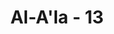 ---
title: "Al-A'la - 13"
no: 13
arabic_no: ١٣
ayah: ثُمَّ لَا يَمُوْتُ فِيْهَا وَلَا يَحْيٰىۗ 
translation: "selanjutnya dia di sana tidak mati dan tidak (pula) hidup."
tafsir: "Dalam ayat ini, Allah menerangkan bahwa orang-orang yang dimasukkan ke dalam neraka itu menjalani siksaan yang tidak ada habis-habisnya. Mereka merasakan sakit yang tidak ada batasnya, tidak mati di dalamnya dan tidak pula hidup. Allah berfirman:\n\nDan orang-orang yang kafir, bagi mereka neraka Jahanam. Mereka tidak dibinasakan hingga mereka mati, dan tidak diringankan dari mereka azabnya. Demikianlah Kami membalas setiap orang yang sangat kafir. (Fathir/35: 36)"
---